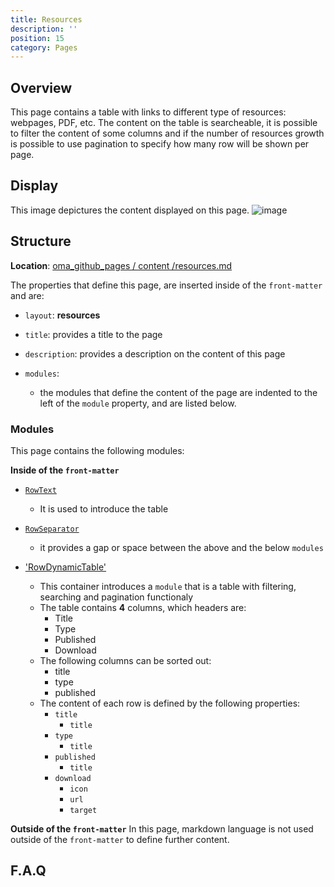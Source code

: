 ```yaml
---
title: Resources
description: ''
position: 15
category: Pages
---
```

## Overview
This page contains a table with links to different type of resources: webpages, PDF, etc.
The content on the table is searcheable, it is possible to filter the content of some columns and if the number of resources growth is possible to use pagination to specify how many row will be shown per page.

## Display
This image depictures the content displayed on this page.
![image](https://user-images.githubusercontent.com/3258579/147797815-f0bd7b73-d18e-4975-b5f0-6498fa29c887.png)

## Structure
**Location**: [oma_github_pages / content /resources.md](https://raw.githubusercontent.com/OpenMobileAlliance/oma_github_pages/main/content/resources.md)

The properties that define this page, are inserted inside of the `front-matter` and are:

* `layout`: **resources**

* `title`:  provides a title to the page

* `description`: provides a description on the content of this page

* `modules`:
    * the modules that define the content of the page are indented to the left of the `module` property, and are listed below.

### Modules

This page contains the following modules:

**Inside of the `front-matter`**

* [`RowText`](https://raw.githubusercontent.com/OpenMobileAlliance/oma_github_pages/main/content/resources.md)
    * It is used to introduce the table

* [`RowSeparator`](https://raw.githubusercontent.com/OpenMobileAlliance/oma_github_pages/main/content/resources.md)
    * it provides a gap or space between the above and the below `modules`

* ['RowDynamicTable'](https://raw.githubusercontent.com/OpenMobileAlliance/oma_github_pages/main/content/resources.md)
  * This container introduces a `module` that is a table with filtering, searching and pagination functionaly
  * The table contains **4** columns, which headers are:
    * Title
    * Type
    * Published
    * Download
  * The following columns can be sorted out:
    * title
    * type
    * published
  * The content of each row is defined by the following properties:
    * `title`
        * `title`
    * `type`
        * `title`
    * `published`
        * `title`
    * `download`
        * `icon`
        * `url`
        * `target`


**Outside of the `front-matter`**
In this page, markdown language is not used outside of the `front-matter` to define further content.

## F.A.Q


